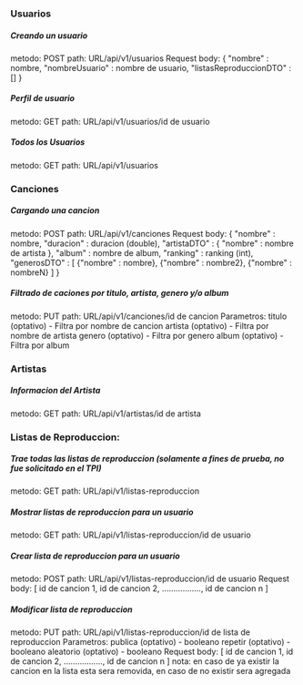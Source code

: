 ### Usuarios

##### Creando un usuario
metodo: POST
path: URL/api/v1/usuarios
Request body: {
"nombre" : nombre,
"nombreUsuario" : nombre de usuario,
"listasReproduccionDTO" : []
}

##### Perfil de usuario
metodo: GET
path: URL/api/v1/usuarios/id de usuario

##### Todos los Usuarios
metodo: GET
path: URL/api/v1/usuarios

### Canciones

##### Cargando una cancion
metodo: POST
path: URL/api/v1/canciones
Request body: {
"nombre" : nombre,
"duracion" : duracion (double),
"artistaDTO" : {
"nombre" : nombre de artista
},
"album" : nombre de album,
"ranking" : ranking (int),
"generosDTO" : [
{"nombre" : nombre},
{"nombre" : nombre2},
{"nombre" : nombreN}
]
}

##### Filtrado de caciones por titulo, artista, genero y/o album
metodo: PUT
path: URL/api/v1/canciones/id de cancion
Parametros:
titulo (optativo) - Filtra por nombre de cancion
artista (optativo) - Filtra por nombre de artista
genero (optativo) - Filtra por genero
album (optativo) - Filtra por album

### Artistas

##### Informacion del Artista
metodo: GET
path: URL/api/v1/artistas/id de artista

### Listas de Reproduccion:

##### Trae todas las listas de reproduccion (solamente a fines de prueba, no fue solicitado en el TPI)
metodo: GET
path: URL/api/v1/listas-reproduccion

##### Mostrar listas de reproduccion para un usuario
metodo: GET
path: URL/api/v1/listas-reproduccion/id de usuario

##### Crear lista de reproduccion para un usuario
metodo: POST
path: URL/api/v1/listas-reproduccion/id de usuario
Request body: [
id de cancion 1,
id de cancion 2,
.................,
id de cancion n
]

##### Modificar lista de reproduccion
metodo: PUT
path: URL/api/v1/listas-reproduccion/id de lista de reproduccion
Parametros:
publica (optativo) - booleano
repetir (optativo) - booleano
aleatorio (optativo) - booleano
Request body: [
id de cancion 1,
id de cancion 2,
.................,
id de cancion n
] 
nota: en caso de ya existir la cancion en la lista esta sera removida, en caso de no existir sera agregada





